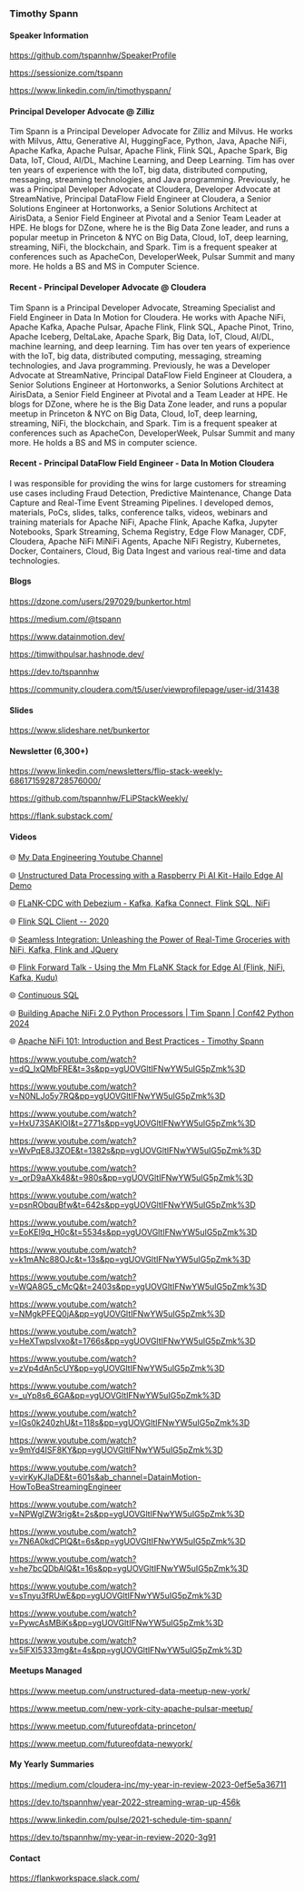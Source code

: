 ### Timothy Spann


#### Speaker Information

https://github.com/tspannhw/SpeakerProfile

https://sessionize.com/tspann

https://www.linkedin.com/in/timothyspann/


#### Principal Developer Advocate @ Zilliz

Tim Spann is a Principal Developer Advocate for Zilliz and Milvus. He works with Milvus, Attu, Generative AI, HuggingFace, Python, Java, Apache NiFi, Apache Kafka, Apache Pulsar, Apache Flink, Flink SQL, Apache Spark, Big Data, IoT, Cloud, AI/DL, Machine Learning, and Deep Learning. Tim has over ten years of experience with the IoT, big data, distributed computing, messaging, streaming technologies, and Java programming. Previously, he was a Principal Developer Advocate at Cloudera, Developer Advocate at StreamNative, Principal DataFlow Field Engineer at Cloudera, a Senior Solutions Engineer at Hortonworks, a Senior Solutions Architect at AirisData, a Senior Field Engineer at Pivotal and a Senior Team Leader at HPE. He blogs for DZone, where he is the Big Data Zone leader, and runs a popular meetup in Princeton & NYC on Big Data, Cloud, IoT, deep learning, streaming, NiFi, the blockchain, and Spark. Tim is a frequent speaker at conferences such as ApacheCon, DeveloperWeek, Pulsar Summit and many more. He holds a BS and MS in Computer Science.


#### Recent - Principal Developer Advocate @ Cloudera

Tim Spann is a Principal Developer Advocate, Streaming Specialist and Field Engineer in Data In Motion for Cloudera.  He works with Apache NiFi, Apache Kafka, Apache Pulsar, Apache Flink, Flink SQL, Apache Pinot, Trino, Apache Iceberg, DeltaLake, Apache Spark, Big Data, IoT, Cloud, AI/DL, machine learning, and deep learning. Tim has over ten years of experience with the IoT, big data, distributed computing, messaging, streaming technologies, and Java programming. Previously, he was a Developer Advocate at StreamNative, Principal DataFlow Field Engineer at Cloudera, a Senior Solutions Engineer at Hortonworks, a Senior Solutions Architect at AirisData, a Senior Field Engineer at Pivotal and a Team Leader at HPE. He blogs for DZone, where he is the Big Data Zone leader, and runs a popular meetup in Princeton & NYC on Big Data, Cloud, IoT, deep learning, streaming, NiFi, the blockchain, and Spark. Tim is a frequent speaker at conferences such as ApacheCon, DeveloperWeek, Pulsar Summit and many more. He holds a BS and MS in computer science.

#### Recent - Principal DataFlow Field Engineer - Data In Motion Cloudera

I was responsible for providing the wins for large customers for streaming use cases including Fraud Detection, Predictive Maintenance, Change Data Capture and Real-Time Event Streaming Pipelines. I developed demos, materials, PoCs, slides, talks, conference talks, videos, webinars and training materials for Apache NiFi, Apache Flink, Apache Kafka, Jupyter Notebooks, Spark Streaming, Schema Registry, Edge Flow Manager, CDF, Cloudera, Apache NiFi MiNiFi Agents, Apache NiFi Registry, Kubernetes, Docker, Containers, Cloud, Big Data Ingest and various real-time and data technologies.


#### Blogs

https://dzone.com/users/297029/bunkertor.html

https://medium.com/@tspann

https://www.datainmotion.dev/

https://timwithpulsar.hashnode.dev/

https://dev.to/tspannhw

https://community.cloudera.com/t5/user/viewprofilepage/user-id/31438


#### Slides

https://www.slideshare.net/bunkertor


#### Newsletter (6,300+)

https://www.linkedin.com/newsletters/flip-stack-weekly-6861715928728576000/

https://github.com/tspannhw/FLiPStackWeekly/

https://flank.substack.com/


#### Videos


🌐 [My Data Engineering Youtube Channel](https://www.youtube.com/@FLaNK-Stack)<br/>

🌐 [Unstructured Data Processing with a Raspberry Pi AI Kit - Hailo Edge AI Demo](https://www.youtube.com/watch?v=tZFJ1DDkD1Q)<br/>

🌐 [FLaNK-CDC with Debezium - Kafka, Kafka Connect, Flink SQL, NiFi](https://www.youtube.com/watch?v=NPWglZW3rig)<br/>

🌐 [Flink SQL Client -- 2020](https://www.youtube.com/watch?v=7cuQgmi4Ufs)<br/>

🌐 [Seamless Integration: Unleashing the Power of Real-Time Groceries with NiFi, Kafka, Flink and JQuery](https://www.youtube.com/watch?v=_uYp8s6_6GA)<br/>

🌐 [Flink Forward Talk - Using the Mm FLaNK Stack for Edge AI (Flink, NiFi, Kafka, Kudu)](https://www.youtube.com/watch?v=qyC2UXf1XdY)<br/>

🌐 [Continuous SQL](https://www.youtube.com/watch?v=k1mANc88OJc)<br/>

🌐 [Building Apache NiFi 2.0 Python Processors | Tim Spann | Conf42 Python 2024](https://www.youtube.com/watch?v=awxzG7laWx4&t=1080s&ab_channel=Conf42)<br/>

🌐 [Apache NiFi 101: Introduction and Best Practices - Timothy Spann](https://www.youtube.com/watch?v=PywcAsMBiKs&pp=ygUOVGltIFNwYW5uIG5pZmk%3D)<br/>


https://www.youtube.com/watch?v=dQ_IxQMbFRE&t=3s&pp=ygUOVGltIFNwYW5uIG5pZmk%3D

https://www.youtube.com/watch?v=N0NLJo5y7RQ&pp=ygUOVGltIFNwYW5uIG5pZmk%3D

https://www.youtube.com/watch?v=HxU73SAKlOI&t=2771s&pp=ygUOVGltIFNwYW5uIG5pZmk%3D

https://www.youtube.com/watch?v=WvPqE8J3ZOE&t=1382s&pp=ygUOVGltIFNwYW5uIG5pZmk%3D

https://www.youtube.com/watch?v=_orD9aAXk48&t=980s&pp=ygUOVGltIFNwYW5uIG5pZmk%3D

https://www.youtube.com/watch?v=psnRObquBfw&t=642s&pp=ygUOVGltIFNwYW5uIG5pZmk%3D

https://www.youtube.com/watch?v=EoKEl9q_H0c&t=5534s&pp=ygUOVGltIFNwYW5uIG5pZmk%3D

https://www.youtube.com/watch?v=k1mANc88OJc&t=13s&pp=ygUOVGltIFNwYW5uIG5pZmk%3D

https://www.youtube.com/watch?v=WQA8G5_cMcQ&t=2403s&pp=ygUOVGltIFNwYW5uIG5pZmk%3D

https://www.youtube.com/watch?v=NMgkPFEQ0jA&pp=ygUOVGltIFNwYW5uIG5pZmk%3D

https://www.youtube.com/watch?v=HeXTwpsIvxo&t=1766s&pp=ygUOVGltIFNwYW5uIG5pZmk%3D

https://www.youtube.com/watch?v=zVp4dAn5cUY&pp=ygUOVGltIFNwYW5uIG5pZmk%3D

https://www.youtube.com/watch?v=_uYp8s6_6GA&pp=ygUOVGltIFNwYW5uIG5pZmk%3D

https://www.youtube.com/watch?v=IGs0k240zhU&t=118s&pp=ygUOVGltIFNwYW5uIG5pZmk%3D

https://www.youtube.com/watch?v=9mYd4ISF8KY&pp=ygUOVGltIFNwYW5uIG5pZmk%3D

https://www.youtube.com/watch?v=virKyKJlaDE&t=601s&ab_channel=DatainMotion-HowToBeaStreamingEngineer

https://www.youtube.com/watch?v=NPWglZW3rig&t=2s&pp=ygUOVGltIFNwYW5uIG5pZmk%3D

https://www.youtube.com/watch?v=7N6A0kdCPlQ&t=6s&pp=ygUOVGltIFNwYW5uIG5pZmk%3D

https://www.youtube.com/watch?v=he7bcQDbAIQ&t=16s&pp=ygUOVGltIFNwYW5uIG5pZmk%3D

https://www.youtube.com/watch?v=sTnyu3fRUwE&pp=ygUOVGltIFNwYW5uIG5pZmk%3D

https://www.youtube.com/watch?v=PywcAsMBiKs&pp=ygUOVGltIFNwYW5uIG5pZmk%3D

https://www.youtube.com/watch?v=5lFXI5333mg&t=4s&pp=ygUOVGltIFNwYW5uIG5pZmk%3D


#### Meetups Managed

https://www.meetup.com/unstructured-data-meetup-new-york/

https://www.meetup.com/new-york-city-apache-pulsar-meetup/

https://www.meetup.com/futureofdata-princeton/

https://www.meetup.com/futureofdata-newyork/


#### My Yearly Summaries

https://medium.com/cloudera-inc/my-year-in-review-2023-0ef5e5a36711

https://dev.to/tspannhw/year-2022-streaming-wrap-up-456k

https://www.linkedin.com/pulse/2021-schedule-tim-spann/

https://dev.to/tspannhw/my-year-in-review-2020-3g91



#### Contact

https://flankworkspace.slack.com/

